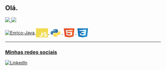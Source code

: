 ## Olá.
<div>
  <a href="https://github.com/enricogregorio">
  <img height="180em" src="https://github-readme-stats.vercel.app/api?username=enricogregorio&show_icons=true&theme=tokyonight&include_all_commits=true&count_private=true"/>
  <img height="180em" src="https://github-readme-stats.vercel.app/api/top-langs/?username=enricogregorio&layout=compact&langs_count=7&theme=tokyonight"/>
</div>
<div style="display: inline_block"><br>
  <img align="center" alt="Enrico-Java" height="30" width="40" src="https://cdn.jsdelivr.net/gh/devicons/devicon/icons/java/java-original.svg" />
  <img align="center" alt="Enrico-Js" height="30" width="40" src="https://raw.githubusercontent.com/devicons/devicon/master/icons/javascript/javascript-plain.svg">
  <img align="center" alt="Enrico-Python" height="30" width="40" src="https://raw.githubusercontent.com/devicons/devicon/master/icons/python/python-original.svg">
  <img align="center" alt="Enrico-HTML" height="30" width="40" src="https://raw.githubusercontent.com/devicons/devicon/master/icons/html5/html5-original.svg">
  <img align="center" alt="Enrico-CSS" height="30" width="40" src="https://raw.githubusercontent.com/devicons/devicon/master/icons/css3/css3-original.svg">
</div>
  
---
### Minhas redes sociais
  
  <div>
    <a href="https://www.linkedin.com/in/enrico-sobrinho-greg%C3%B3rio-85831b1a4/" target="_blank"><img src="https://cdn-icons-png.flaticon.com/512/174/174857.png" alt="LinkedIn" height="30"></a>
  </div>
